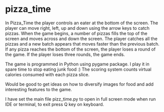 # pizza_time


In Pizza_Time the player controls an eater at the bottom of the screen. The player can move right, left, up and down using the arrow keys to catch pizzas. When the game begins, a number of pizzas fills the top of the screen and moves across and down the screen. The player catches all the pizzas and a new batch appears that moves faster than the previous batch. If any pizza reaches the bottom of the screen, the player loses a round of the game. If the player loses three rounds, the game ends. 

The game is programmed in Python using pygame package. I play it in spare time to stop eating junk food :)  The scoring system counts virtual calories consumed with each pizza slice. 

Would be good to get ideas on how to diversify images for food and add interesting features to the game.

I have set the main file pizz_time.py to open in full screen mode when run IDE or terminal, to exit press Q key on keyboard.
